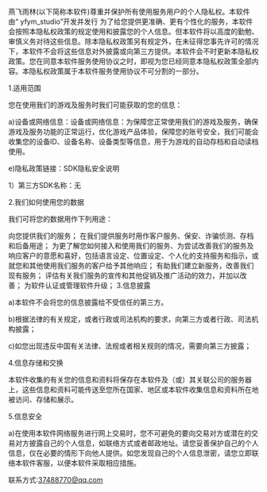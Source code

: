 燕飞雨林(以下简称本软件)尊重并保护所有使用服务用户的个人隐私权。本软件由“ yfym_studio”开发并发行 为了给您提供更准确、更有个性化的服务，本软件会按照本隐私权政策的规定使用和披露您的个人信息。但本软件将以高度的勤勉、审慎义务对待这些信息。除本隐私权政策另有规定外，在未征得您事先许可的情况下，本软件不会将这些信息对外披露或向第三方提供。本软件会不时更新本隐私权政策。您在同意本软件服务使用协议之时，即视为您已经同意本隐私权政策全部内容。本隐私权政策属于本软件服务使用协议不可分割的一部分。

1.适用范围

您在使用我们的游戏及服务时我们可能获取的您的信息：

a)设备或网络信息：设备或网络信息：为保障您正常使用我们的游戏及服务，确保游戏及服务功能的正常运行，优化游戏产品体验，保障您的账号安全，我们可能会收集您的设备ID、设备名称、设备类型等信息，用于为游戏的自动存档和自动读档使用。



e)隐私政策链接：SDK隐私安全说明

1）第三方SDK名称：无


2.我们如何使用您的数据

我们可将您的数据用作下列用途：

向您提供我们的服务；
在我们提供服务时用作客户服务、保安、诈骗侦测、存档和后备用途；
为更了解您如何接入和使用我们的服务、为尝试改善我们的服务及响应客户的意愿和喜好，包括语言设定、位置设定、个人化的支持服务和指示，或就您和其他使用我们服务的客户给予其他响应；
有助我们建立新服务，改善我们现有服务；
评估有关我们服务的宣传和其他促销及推广活动的效力，并加以改善；
为软件认证或管理软件升级；
3.信息披露

a)本软件不会将您的信息披露给不受信任的第三方。

b)根据法律的有关规定，或者行政或司法机构的要求，向第三方或者行政、司法机构披露；

c)如您出现违反中国有关法律、法规或者相关规则的情况，需要向第三方披露；

4.信息存储和交换

本软件收集的有关您的信息和资料将保存在本软件及（或）其关联公司的服务器上，这些信息和资料可能传送至您所在国家、地区或本软件收集信息和资料所在地被访问、存储和展示。

5.信息安全

a)在使用本软件网络服务进行网上交易时，您不可避免的要向交易对方或潜在的交易对方披露自己的个人信息，如联络方式或者邮政地址。请您妥善保护自己的个人信息，仅在必要的情形下向他人提供。如您发现自己的个人信息泄密，请您立即联络本软件客服，以便本软件采取相应措施。

联系方式:37488770@qq.com
